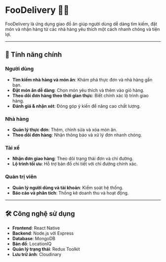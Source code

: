 # **FooDelivery 🚚🍔**

FooDelivery là ứng dụng giao đồ ăn giúp người dùng dễ dàng tìm kiếm, đặt món và nhận hàng từ các nhà hàng yêu thích một cách nhanh chóng và tiện lợi.

---

## **🚀 Tính năng chính**

### **Người dùng**
- **Tìm kiếm nhà hàng và món ăn**: Khám phá thực đơn và nhà hàng gần bạn.
- **Đặt món ăn dễ dàng**: Chọn món yêu thích và thêm vào giỏ hàng.
- **Theo dõi đơn hàng theo thời gian thực**: Biết chính xác lộ trình giao hàng.
- **Đánh giá & nhận xét**: Đóng góp ý kiến để nâng cao chất lượng.

### **Nhà hàng**
- **Quản lý thực đơn**: Thêm, chỉnh sửa và xóa món ăn.
- **Theo dõi đơn hàng**: Nhận thông báo và xử lý đơn nhanh chóng.

### **Tài xế**
- **Nhận đơn giao hàng**: Theo dõi trạng thái đơn và chỉ đường.
- **Lộ trình tối ưu**: Hỗ trợ bản đồ chi tiết với chỉ đường chính xác.

### **Quản trị viên**
- **Quản lý người dùng và tài khoản**: Kiểm soát hệ thống.
- **Báo cáo và phân tích**: Thống kê doanh thu và hoạt động.

---

## **🛠️ Công nghệ sử dụng**

- **Frontend**: React Native
- **Backend**: Node.js với Express
- **Database**: MongoDB
- **Bản đồ**: LocationIQ
- **Quản lý trạng thái**: Redux Toolkit
- **Lưu trữ ảnh**: Cloudinary
